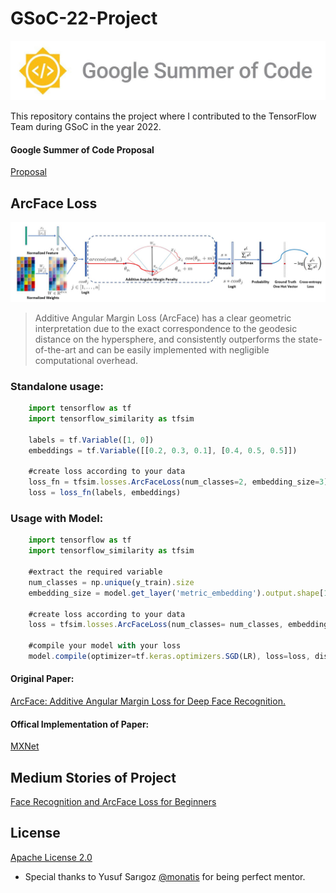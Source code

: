 # GSoC-22-Project
![](https://github.com/aylinaydincs/GSoC-22-Project/blob/main/Photos/GSOC.jpg)


This repository contains the project where I contributed to the TensorFlow Team during GSoC in the year 2022.
#### Google Summer of Code Proposal
[Proposal](https://github.com/aylinaydincs/GSoC-22-Project/blob/main/Proposal/proposal.pdf)


## ArcFace Loss
![](https://github.com/aylinaydincs/GSoC-22-Project/blob/main/Photos/architecture.jpg)

>Additive Angular Margin Loss (ArcFace) has a clear geometric interpretation due to the exact correspondence to the geodesic distance on the hypersphere, and consistently outperforms the state-of-the-art and can be easily implemented with negligible computational overhead.


### Standalone usage:

```javascript
    import tensorflow as tf
    import tensorflow_similarity as tfsim

    labels = tf.Variable([1, 0])
    embeddings = tf.Variable([[0.2, 0.3, 0.1], [0.4, 0.5, 0.5]])
    
    #create loss according to your data
    loss_fn = tfsim.losses.ArcFaceLoss(num_classes=2, embedding_size=3)
    loss = loss_fn(labels, embeddings)

```

### Usage with Model:

```javascript
    import tensorflow as tf
    import tensorflow_similarity as tfsim
    
    #extract the required variable
    num_classes = np.unique(y_train).size
    embedding_size = model.get_layer('metric_embedding').output.shape[1]
    
    #create loss according to your data
    loss = tfsim.losses.ArcFaceLoss(num_classes= num_classes, embedding_size=embedding_size, name="ArcFaceLoss")
    
    #compile your model with your loss
    model.compile(optimizer=tf.keras.optimizers.SGD(LR), loss=loss, distance=distance)
```

#### Original Paper:
[ArcFace: Additive Angular Margin Loss for Deep Face Recognition.](https://arxiv.org/abs/1801.07698v3)

#### Offical Implementation of Paper: 
[MXNet](https://github.com/deepinsight/insightface)

## Medium Stories of Project
[Face Recognition and ArcFace Loss for Beginners](https://medium.com/@aylin.aydin/face-recognition-and-arcface-loss-for-beginners-cdfddbf7e88)

## License
[Apache License 2.0](https://www.apache.org/licenses/LICENSE-2.0)

- Special thanks to Yusuf Sarıgoz [@monatis](https://github.com/monatis) for being perfect mentor.
